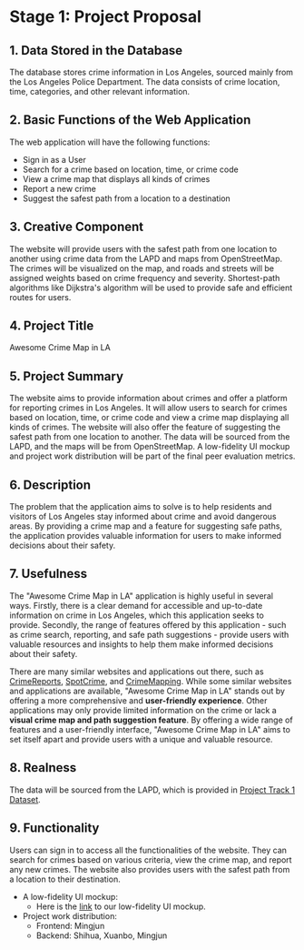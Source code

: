 # Stage 1: Project Proposal

## 1. Data Stored in the Database

The database stores crime information in Los Angeles, sourced mainly from the Los Angeles Police Department. The data consists of crime location, time, categories, and other relevant information.

## 2. Basic Functions of the Web Application

The web application will have the following functions:

- Sign in as a User
- Search for a crime based on location, time, or crime code
- View a crime map that displays all kinds of crimes
- Report a new crime
- Suggest the safest path from a location to a destination

## 3. Creative Component

The website will provide users with the safest path from one location to another using crime data from the LAPD and maps from OpenStreetMap. The crimes will be visualized on the map, and roads and streets will be assigned weights based on crime frequency and severity. Shortest-path algorithms like Dijkstra's algorithm will be used to provide safe and efficient routes for users.

## 4. Project Title

Awesome Crime Map in LA

## 5. Project Summary

The website aims to provide information about crimes and offer a platform for reporting crimes in Los Angeles. It will allow users to search for crimes based on location, time, or crime code and view a crime map displaying all kinds of crimes. The website will also offer the feature of suggesting the safest path from one location to another. The data will be sourced from the LAPD, and the maps will be from OpenStreetMap. A low-fidelity UI mockup and project work distribution will be part of the final peer evaluation metrics.

## 6. Description

The problem that the application aims to solve is to help residents and visitors of Los Angeles stay informed about crime and avoid dangerous areas. By providing a crime map and a feature for suggesting safe paths, the application provides valuable information for users to make informed decisions about their safety.

## 7. Usefulness

The "Awesome Crime Map in LA" application is highly useful in several ways. Firstly, there is a clear demand for accessible and up-to-date information on crime in Los Angeles, which this application seeks to provide. Secondly, the range of features offered by this application - such as crime search, reporting, and safe path suggestions - provide users with valuable resources and insights to help them make informed decisions about their safety.

There are many similar websites and applications out there, such as [CrimeReports](https://www.crimereports.com/), [SpotCrime](https://www.spotcrime.com/), and [CrimeMapping](https://www.crimemapping.com/map/ca/losangeles). While some similar websites and applications are available, "Awesome Crime Map in LA" stands out by offering a more comprehensive and **user-friendly experience**. Other applications may only provide limited information on the crime or lack a **visual crime map and path suggestion feature**. By offering a wide range of features and a user-friendly interface, "Awesome Crime Map in LA" aims to set itself apart and provide users with a unique and valuable resource.

## 8. Realness

The data will be sourced from the LAPD, which is provided in [Project Track 1 Dataset](https://docs.google.com/document/d/1Lz44h4D1w8KI7q5wNQcJ_Fvd7r7VokoFtDvMkiEkX7U/edit).

## 9. Functionality

Users can sign in to access all the functionalities of the website. They can search for crimes based on various criteria, view the crime map, and report any new crimes. The website also provides users with the safest path from a location to their destination.

- A low-fidelity UI mockup:
  - Here is the [link](https://github.com/cs411-alawini/sp23-cs411-team013-DDLWarriors/blob/main/doc/Mockup.pdf) to our low-fidelity UI mockup.
- Project work distribution:
  - Frontend: Mingjun
  - Backend: Shihua, Xuanbo, Mingjun